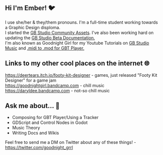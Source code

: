 ## Hi I'm Ember! 🐦
I use she/her & they/them pronouns. I'm a full-time student working towards a Graphic Design disploma.  
I started the [GB Studio Community Assets](https://github.com/DeerTears/GB-Studio-Community-Assets). I've also been working hard on updating the [GB Studio Beta Documentation.](https://github.com/deertears/gb-studio-site)  
I'm also known as Goodnight Girl for my Youtube Tutorials on [GB Studio Music](https://youtu.be/cLQ3ybY_ACA) and [.midi to .mod for GBT Player.](https://youtu.be/4AxZqK9_jKE)

## Links to my other cool places on the internet 🌐
https://deertears.itch.io/footy-kit-designer - games, just released "Footy Kit Designer" for a game jam  
https://goodnightgirl.bandcamp.com - chill music  
https://daryldee.bandcamp.com - not-so chill music

## Ask me about... 💬
- Composing for GBT Player/Using a Tracker
- GDScript and Control Nodes in Godot
- Music Theory
- Writing Docs and Wikis

Feel free to send me a DM on Twitter about any of these things! - https://twitter.com/goodnight_grrl
<!--
**DeerTears/DeerTears** is a ✨ _special_ ✨ repository because its `README.md` (this file) appears on your GitHub profile.
-->
